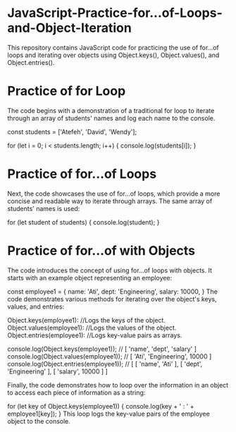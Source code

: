 # JavaScript-Practice-for...of-Loops-and-Object-Iteration

This repository contains JavaScript code for practicing the use of for...of loops and iterating over objects using Object.keys(), Object.values(), and Object.entries().

# Practice of for Loop
The code begins with a demonstration of a traditional for loop to iterate through an array of students' names and log each name to the console.

const students = ['Atefeh', 'David', 'Wendy'];

for (let i = 0; i < students.length; i++) {
    console.log(students[i]);
}

# Practice of for...of Loops
Next, the code showcases the use of for...of loops, which provide a more concise and readable way to iterate through arrays. The same array of students' names is used:

for (let student of students) {
    console.log(student);
}

# Practice of for...of with Objects
The code introduces the concept of using for...of loops with objects. It starts with an example object representing an employee:

const employee1 = {
    name: 'Ati',
    dept: 'Engineering',
    salary: 10000,
}
The code demonstrates various methods for iterating over the object's keys, values, and entries:

Object.keys(employee1): //Logs the keys of the object.
Object.values(employee1): //Logs the values of the object.
Object.entries(employee1): //Logs key-value pairs as arrays.

console.log(Object.keys(employee1));     // [ 'name', 'dept', 'salary' ]
console.log(Object.values(employee1));   // [ 'Ati', 'Engineering', 10000 ]
console.log(Object.entries(employee1)); // [ [ 'name', 'Ati' ], [ 'dept', 'Engineering' ], [ 'salary', 10000 ] ]

Finally, the code demonstrates how to loop over the information in an object to access each piece of information as a string:

for (let key of Object.keys(employee1)) {
    console.log(key + ' : ' + employee1[key]);
}
This loop logs the key-value pairs of the employee object to the console.
